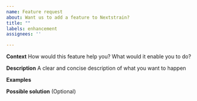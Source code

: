 ```yaml
---
name: Feature request
about: Want us to add a feature to Nextstrain?
title: ""
labels: enhancement
assignees: ''

---
```


**Context**
How would this feature help you? What would it enable you to do?

**Description**
A clear and concise description of what you want to happen

**Examples**

**Possible solution**
(Optional)

